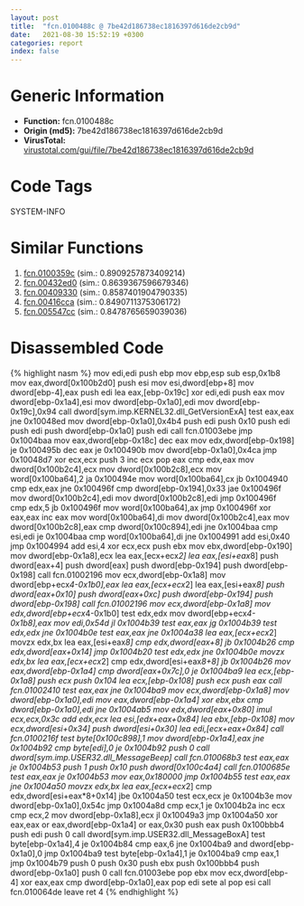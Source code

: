 ```yaml
---
layout: post
title:  "fcn.0100488c @ 7be42d186738ec1816397d616de2cb9d"
date:   2021-08-30 15:52:19 +0300
categories: report
index: false
---
```


# Generic Information
- **Function:** fcn.0100488c
- **Origin (md5):** 7be42d186738ec1816397d616de2cb9d
- **VirusTotal:** [virustotal.com/gui/file/7be42d186738ec1816397d616de2cb9d][virustotal_ref]

# Code Tags
<span class="tag" id="SYSTEM-INFO">SYSTEM-INFO</span>


# Similar Functions

1. [fcn.0100359c][similar_1_ref] (sim.: 0.8909257873409214)
2. [fcn.00432ed0][similar_2_ref] (sim.: 0.8639367596679346)
3. [fcn.00409330][similar_3_ref] (sim.: 0.8587401904790335)
4. [fcn.00416cca][similar_4_ref] (sim.: 0.8490711375306172)
5. [fcn.005547cc][similar_5_ref] (sim.: 0.8478765659039036)


# Disassembled Code

{% highlight nasm %}
mov edi,edi
push ebp
mov ebp,esp
sub esp,0x1b8
mov eax,dword[0x100b2d0]
push esi
mov esi,dword[ebp+8]
mov dword[ebp-4],eax
push edi
lea eax,[ebp-0x19c]
xor edi,edi
push eax
mov dword[ebp-0x1a4],esi
mov dword[ebp-0x1a0],edi
mov dword[ebp-0x19c],0x94
call dword[sym.imp.KERNEL32.dll_GetVersionExA]
test eax,eax
jne 0x10048ed
mov dword[ebp-0x1a0],0x4b4
push edi
push 0x10
push edi
push edi
push dword[ebp-0x1a0]
push edi
call fcn.01003ebe
jmp 0x1004baa
mov eax,dword[ebp-0x18c]
dec eax
mov edx,dword[ebp-0x198]
je 0x100495b
dec eax
je 0x100490b
mov dword[ebp-0x1a0],0x4ca
jmp 0x10048d7
xor ecx,ecx
push 3
inc ecx
pop eax
cmp edx,eax
mov dword[0x100b2c4],ecx
mov dword[0x100b2c8],ecx
mov word[0x100ba64],2
ja 0x100494e
mov word[0x100ba64],cx
jb 0x1004940
cmp edx,eax
jne 0x100496f
cmp dword[ebp-0x194],0x33
jae 0x100496f
mov dword[0x100b2c4],edi
mov dword[0x100b2c8],edi
jmp 0x100496f
cmp edx,5
jb 0x100496f
mov word[0x100ba64],ax
jmp 0x100496f
xor eax,eax
inc eax
mov word[0x100ba64],di
mov dword[0x100b2c4],eax
mov dword[0x100b2c8],eax
cmp dword[0x100c894],edi
jne 0x1004baa
cmp esi,edi
je 0x1004baa
cmp word[0x100ba64],di
jne 0x1004991
add esi,0x40
jmp 0x1004994
add esi,4
xor ecx,ecx
push ebx
mov ebx,dword[ebp-0x190]
mov dword[ebp-0x1a8],ecx
lea eax,[ecx+ecx*2]
lea eax,[esi+eax*8]
push dword[eax+4]
push dword[eax]
push dword[ebp-0x194]
push dword[ebp-0x198]
call fcn.01002196
mov ecx,dword[ebp-0x1a8]
mov dword[ebp+ecx*4-0x1b0],eax
lea eax,[ecx+ecx*2]
lea eax,[esi+eax*8]
push dword[eax+0x10]
push dword[eax+0xc]
push dword[ebp-0x194]
push dword[ebp-0x198]
call fcn.01002196
mov ecx,dword[ebp-0x1a8]
mov edx,dword[ebp+ecx*4-0x1b0]
test edx,edx
mov dword[ebp+ecx*4-0x1b8],eax
mov edi,0x54d
jl 0x1004b39
test eax,eax
jg 0x1004b39
test edx,edx
jne 0x1004b0e
test eax,eax
jne 0x1004a38
lea eax,[ecx+ecx*2]
movzx edx,bx
lea eax,[esi+eax*8]
cmp edx,dword[eax+8]
jb 0x1004b26
cmp edx,dword[eax+0x14]
jmp 0x1004b20
test edx,edx
jne 0x1004b0e
movzx edx,bx
lea eax,[ecx+ecx*2]
cmp edx,dword[esi+eax*8+8]
jb 0x1004b26
mov eax,dword[ebp-0x1a4]
cmp dword[eax+0x7c],0
je 0x1004ba9
lea ecx,[ebp-0x1a8]
push ecx
push 0x104
lea ecx,[ebp-0x108]
push ecx
push eax
call fcn.01002410
test eax,eax
jne 0x1004ba9
mov ecx,dword[ebp-0x1a8]
mov dword[ebp-0x1a0],edi
mov eax,dword[ebp-0x1a4]
xor ebx,ebx
cmp dword[ebp-0x1a0],edi
jne 0x1004ab5
mov edx,dword[eax+0x80]
imul ecx,ecx,0x3c
add edx,ecx
lea esi,[edx+eax+0x84]
lea ebx,[ebp-0x108]
mov ecx,dword[esi+0x34]
push dword[esi+0x30]
lea edi,[ecx+eax+0x84]
call fcn.0100216f
test byte[0x100c898],1
mov dword[ebp-0x1a4],eax
jne 0x1004b92
cmp byte[edi],0
je 0x1004b92
push 0
call dword[sym.imp.USER32.dll_MessageBeep]
call fcn.010068b3
test eax,eax
je 0x1004b53
push 1
push 0x10
push dword[0x100c4a4]
call fcn.0100685e
test eax,eax
je 0x1004b53
mov eax,0x180000
jmp 0x1004b55
test eax,eax
jne 0x1004a50
movzx edx,bx
lea eax,[ecx+ecx*2]
cmp edx,dword[esi+eax*8+0x14]
jbe 0x1004a50
test ecx,ecx
je 0x1004b3e
mov dword[ebp-0x1a0],0x54c
jmp 0x1004a8d
cmp ecx,1
je 0x1004b2a
inc ecx
cmp ecx,2
mov dword[ebp-0x1a8],ecx
jl 0x10049a3
jmp 0x1004a50
xor eax,eax
or eax,dword[ebp-0x1a4]
or eax,0x30
push eax
push 0x100bbb4
push edi
push 0
call dword[sym.imp.USER32.dll_MessageBoxA]
test byte[ebp-0x1a4],4
je 0x1004b84
cmp eax,6
jne 0x1004ba9
and dword[ebp-0x1a0],0
jmp 0x1004ba9
test byte[ebp-0x1a4],1
je 0x1004ba9
cmp eax,1
jmp 0x1004b79
push 0
push 0x30
push ebx
push 0x100bbb4
push dword[ebp-0x1a0]
push 0
call fcn.01003ebe
pop ebx
mov ecx,dword[ebp-4]
xor eax,eax
cmp dword[ebp-0x1a0],eax
pop edi
sete al
pop esi
call fcn.010064de
leave
ret 4
{% endhighlight %}


[similar_1_ref]: /report/fcn.0100359c@7be42d186738ec1816397d616de2cb9d
[similar_2_ref]: /report/fcn.00432ed0@4fe6510221c33bf023f6abed461fc13f
[similar_3_ref]: /report/fcn.00409330@4c2db4ba96e80258daff665d7d7a016a
[similar_4_ref]: /report/fcn.00416cca@a1c6b07868a0eea8f4ee5a872aa71909
[similar_5_ref]: /report/fcn.005547cc@c60344b51fa39a329b92557d24ff7670
[virustotal_ref]: https://www.virustotal.com/gui/file/7be42d186738ec1816397d616de2cb9d